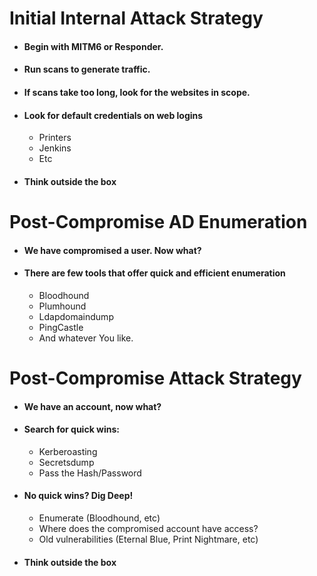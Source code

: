 #  Initial Internal Attack Strategy
- #### Begin with MITM6 or Responder.
- #### Run scans to generate traffic.
- #### If scans take too long, look for the websites in scope.
- #### Look for default credentials on web logins
    - Printers
    - Jenkins
    - Etc
- #### Think outside the box

# Post-Compromise AD Enumeration
- #### We have compromised a user. Now what?
- #### There are few tools that offer quick and efficient enumeration
     - Bloodhound
     - Plumhound
     - Ldapdomaindump
     - PingCastle
     - And whatever You like.
  

# Post-Compromise Attack Strategy
- #### We have an account, now what?
- #### Search for quick wins:
    - Kerberoasting
    - Secretsdump
    - Pass the Hash/Password
- #### No quick wins? Dig Deep!
    - Enumerate (Bloodhound, etc)
    - Where does the compromised account have access?
    - Old vulnerabilities (Eternal Blue, Print Nightmare, etc)
- #### Think outside the box
